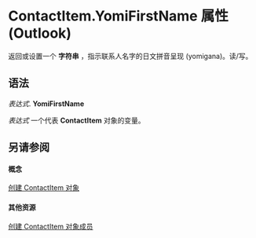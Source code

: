 
# ContactItem.YomiFirstName 属性 (Outlook)

返回或设置一个 **字符串** ，指示联系人名字的日文拼音呈现 (yomigana)。读/写。


## 语法

 _表达式_. **YomiFirstName**

 _表达式_ 一个代表 **ContactItem** 对象的变量。


## 另请参阅


#### 概念


[创建 ContactItem 对象](8e32093c-a678-f1fd-3f35-c2d8994d166f.md)
#### 其他资源


[创建 ContactItem 对象成员](a8b13369-4c87-02aa-e62a-1f3067e559fa.md)